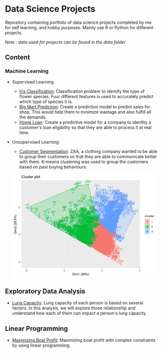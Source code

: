 # Data Science Projects

Repository containing portfolio of data science projects completed by me for self learning, and hobby purposes. Mainly use R or Python for different projects. 

*Note : data used for projects can be found in the data folder*

## Content 
### Machine Learning
 * Supervised Learning
    * [Iris Classification](https://github.com/asyrafflatiffi34/data_science_projects/blob/master/Iris_prediction/iris.md): Classification problem to identify the type of flower species. Four different features is used to accurately predict which type of species it is. 
    * [Big Mart Prediction](https://github.com/asyrafflatiffi34/data_science_projects/blob/master/Bigmart/bigmart.md): Create a prediction model to predict sales for shop. This would help them to minimize wastage and also fulfill all the demands.
    * [Home Loan](https://github.com/asyrafflatiffi34/data_science_projects/blob/master/Home_loan/Loan.md): Create a predictive model for a company to idenfity a customer's loan eligibility so that they are able to process it at real time. 

 * Unsupervised Learning
     * [Customer Segmentation](https://github.com/asyrafflatiffi34/data_science_projects/blob/master/CustomerClustering/CustomerClustering.md): ZAA, a clothing company wanted to be able to group their customers so that they are able to communicate better with them. K-means clustering was used to group the customers based on past buying behaviours. 
     
     ![GitHub Logo](https://github.com/asyrafflatiffi34/data_science_projects/blob/master/CustomerClustering/figures/README-unnamed-chunk-11-1.png)
     
## Exploratory Data Analysis
   * [Lung Capacity](https://github.com/asyrafflatiffi34/data_science_projects/blob/master/Lungcap/lungcap.md): Lung capacity of each person is based on several factors. In this analysis, we will explore those relationship and understand how each of them can impact a person's lung capacity. 
 
## Linear Programming 
   * [Maximizing Boat Profit](https://github.com/asyrafflatiffi34/data_science_projects/blob/master/BoatMax/boat.md): Maximizing boat profit with complex constraints by using linear programming. 
